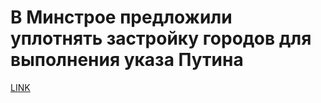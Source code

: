 # В Минстрое предложили уплотнять застройку городов для выполнения указа Путина



[LINK](https://varlamov.ru/2934268.html)